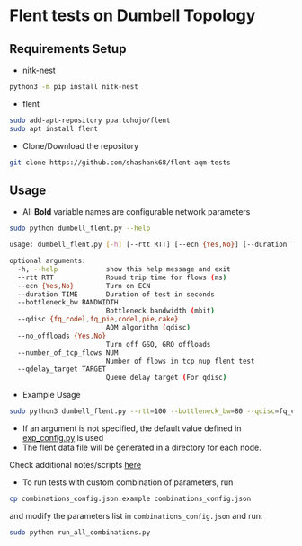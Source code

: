 # Flent tests on Dumbell Topology

## Requirements Setup

* nitk-nest

```bash
python3 -m pip install nitk-nest
```

* flent

```bash
sudo add-apt-repository ppa:tohojo/flent
sudo apt install flent
```

* Clone/Download the repository

```bash
git clone https://github.com/shashank68/flent-aqm-tests
```


## Usage

- All **Bold** variable names are configurable network parameters

```bash
sudo python dumbell_flent.py --help

usage: dumbell_flent.py [-h] [--rtt RTT] [--ecn {Yes,No}] [--duration TIME] [--bottleneck_bw BANDWIDTH] [--qdisc {fq_codel,fq_pie,codel,pie,cake}] [--no_offloads {Yes,No}] [--number_of_tcp_flows NUM] [--qdelay_target TARGET]

optional arguments:
  -h, --help            show this help message and exit
  --rtt RTT             Round trip time for flows (ms)
  --ecn {Yes,No}        Turn on ECN
  --duration TIME       Duration of test in seconds
  --bottleneck_bw BANDWIDTH
                        Bottleneck bandwidth (mbit)
  --qdisc {fq_codel,fq_pie,codel,pie,cake}
                        AQM algorithm (qdisc)
  --no_offloads {Yes,No}
                        Turn off GSO, GRO offloads
  --number_of_tcp_flows NUM
                        Number of flows in tcp_nup flent test
  --qdelay_target TARGET
                        Queue delay target (For qdisc)
```


- Example Usage 
```bash
sudo python3 dumbell_flent.py --rtt=100 --bottleneck_bw=80 --qdisc=fq_codel --ecn=No --no_offloads=Yes
```
- If an argument is not specified, the default value defined in [exp_config.py](./exp_config.py) is used
- The flent data file will be generated in a directory for each node.


Check additional notes/scripts [here](./misc_patch_scripts/)


* To run tests with custom combination of parameters, run
```bash
cp combinations_config.json.example combinations_config.json
```
and modify the parameters list in `combinations_config.json` and run:
```bash
sudo python run_all_combinations.py
```
